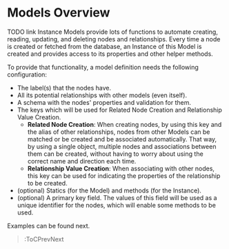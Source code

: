 # Models Overview

TODO link Instance
Models provide lots of functions to automate creating, reading, updating, and deleting nodes and relationships. Every time a node is created or fetched from the database, an Instance of this Model is created and provides access to its properties and other helper methods.

To provide that functionality, a model definition needs the following configuration:
* The label(s) that the nodes have.
* All its potential relationships with other models (even itself).
* A schema with the nodes' properties and validation for them.
* The keys which will be used for Related Node Creation and Relationship Value Creation.
  * **Related Node Creation**: When creating nodes, by using this key and the alias of other relationships, nodes from other Models can be matched or be created and be associated automatically. That way, by using a single object, multiple nodes and associations between them can be created, without having to worry about using the correct name and direction each time.
  * **Relationship Value Creation**: When associating with other nodes, this key can be used for indicating the properties of the relationship to be created.
* (optional) Statics (for the Model) and methods (for the Instance).
* (optional) A primary key field. The values of this field will be used as a unique identifier for the nodes, which will enable some methods to be used.

Examples can be found next.

> :ToCPrevNext